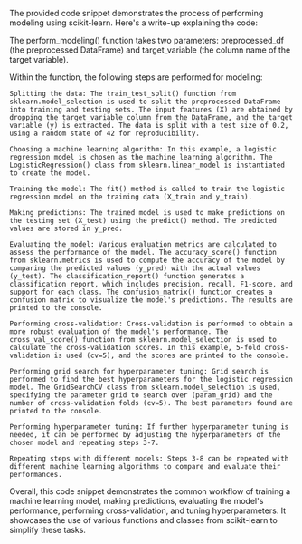 The provided code snippet demonstrates the process of performing modeling using scikit-learn. Here's a write-up explaining the code:

The perform_modeling() function takes two parameters: preprocessed_df (the preprocessed DataFrame) and target_variable (the column name of the target variable).

Within the function, the following steps are performed for modeling:

    Splitting the data: The train_test_split() function from sklearn.model_selection is used to split the preprocessed DataFrame into training and testing sets. The input features (X) are obtained by dropping the target_variable column from the DataFrame, and the target variable (y) is extracted. The data is split with a test size of 0.2, using a random state of 42 for reproducibility.

    Choosing a machine learning algorithm: In this example, a logistic regression model is chosen as the machine learning algorithm. The LogisticRegression() class from sklearn.linear_model is instantiated to create the model.

    Training the model: The fit() method is called to train the logistic regression model on the training data (X_train and y_train).

    Making predictions: The trained model is used to make predictions on the testing set (X_test) using the predict() method. The predicted values are stored in y_pred.

    Evaluating the model: Various evaluation metrics are calculated to assess the performance of the model. The accuracy_score() function from sklearn.metrics is used to compute the accuracy of the model by comparing the predicted values (y_pred) with the actual values (y_test). The classification_report() function generates a classification report, which includes precision, recall, F1-score, and support for each class. The confusion_matrix() function creates a confusion matrix to visualize the model's predictions. The results are printed to the console.

    Performing cross-validation: Cross-validation is performed to obtain a more robust evaluation of the model's performance. The cross_val_score() function from sklearn.model_selection is used to calculate the cross-validation scores. In this example, 5-fold cross-validation is used (cv=5), and the scores are printed to the console.

    Performing grid search for hyperparameter tuning: Grid search is performed to find the best hyperparameters for the logistic regression model. The GridSearchCV class from sklearn.model_selection is used, specifying the parameter grid to search over (param_grid) and the number of cross-validation folds (cv=5). The best parameters found are printed to the console.

    Performing hyperparameter tuning: If further hyperparameter tuning is needed, it can be performed by adjusting the hyperparameters of the chosen model and repeating steps 3-7.

    Repeating steps with different models: Steps 3-8 can be repeated with different machine learning algorithms to compare and evaluate their performances.

Overall, this code snippet demonstrates the common workflow of training a machine learning model, making predictions, evaluating the model's performance, performing cross-validation, and tuning hyperparameters. It showcases the use of various functions and classes from scikit-learn to simplify these tasks.